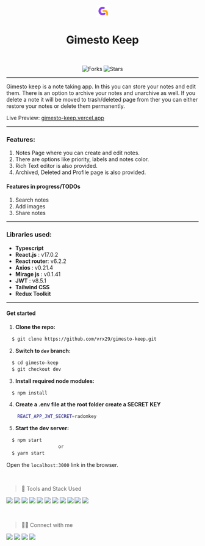 <div align="center">

<img alt="Gimesto Quiz logo" src="src/assets/favicon/favicon-32x32.png" />
<h1>Gimesto Keep</h1>
<br>

![Forks](https://img.shields.io/github/forks/vrx29/gimesto-keep)
![Stars](https://img.shields.io/github/stars/vrx29/gimesto-keep)

</div>
 
 ---

Gimesto keep is a note taking app. In this you can store your notes and edit them. There is an option to archive your notes and unarchive as well. If you delete a note it will be moved to trash/deleted page from ther you can either restore your notes or delete them permanently.

Live Preview: [gimesto-keep.vercel.app](https://gimesto-keep.vercel.app/)

---

### Features:

1. Notes Page where you can create and edit notes.
2. There are options like priority, labels and notes color.
3. Rich Text editor is also provided.
4. Archived, Deleted and Profile page is also provided.

#### Features in progress/TODOs

1. Search notes
2. Add images
3. Share notes

---

### Libraries used:

- **Typescript**
- **React.js** : v17.0.2
- **React router**: v6.2.2
- **Axios** : v0.21.4
- **Mirage js** : v0.1.41
- **JWT** : v8.5.1
- **Tailwind CSS**
- **Redux Toolkit**

---

#### Get started

1. **Clone the repo:**

```bash
  $ git clone https://github.com/vrx29/gimesto-keep.git
```

2. **Switch to `dev` branch:**

```bash
  $ cd gimesto-keep
  $ git checkout dev
```

3. **Install required node modules:**

```bash
  $ npm install
```

4. **Create a .env file at the root folder create a SECRET KEY**

```bash
    REACT_APP_JWT_SECRET=radomkey
```

5. **Start the dev server:**

```bash
  $ npm start
                   or
  $ yarn start
```

Open the `localhost:3000` link in the browser.

</br>

> 🚀 Tools and Stack Used

<a href="#"><img src="https://img.shields.io/badge/TypeScript-ff206e?style=for-the-badge&logo=typescript&logoColor=white" /></a>
<a href="#"><img src="https://img.shields.io/badge/React-273469?style=for-the-badge&logo=react&logoColor=61DAFB" /></a>
<a href="#"><img src="https://img.shields.io/badge/CSS3-f9c22e?style=for-the-badge&logo=css3&logoColor=black" /></a>
<a href="#"><img src="https://img.shields.io/badge/Redux-593D88?style=for-the-badge&logo=redux&logoColor=white" /></a>
<a href="#"><img src="https://img.shields.io/badge/Tailwind_CSS-38B2AC?style=for-the-badge&logo=tailwind-css&logoColor=white"/></a>
<a href="#"><img src="https://img.shields.io/badge/Visual_Studio_Code-4059ad?style=for-the-badge&logo=visual%20studio%20code&logoColor=white" /></a>
<a href="#"><img src="https://img.shields.io/badge/Figma-ff0054?style=for-the-badge&logo=figma&logoColor=white" /></a>
<a href="#"><img src="https://img.shields.io/badge/Vercel-252323?style=for-the-badge&logo=vercel&logoColor=white" /></a>
<a href="#"><img src="https://img.shields.io/badge/Yarn-ff7f11?style=for-the-badge&logo=yarn&logoColor=white" /></a>
<a href="#"><img src="https://img.shields.io/badge/eslint-3A33D1?style=for-the-badge&logo=eslint&logoColor=white" /></a>
<a href="#"><img src="https://img.shields.io/badge/prettier-1A2C34?style=for-the-badge&logo=prettier&logoColor=F7BA3E" /></a>

</br>


> 👨‍💻 Connect with me
> </br>

<a href="https://twitter.com/vrx29"><img src="https://img.shields.io/badge/Twitter-1DA1F2?style=for-the-badge&logo=twitter&logoColor=white"/></a>
<a href="https://github.com/vrx29/"><img src="https://img.shields.io/badge/GitHub-4a4e69?style=for-the-badge&logo=github&logoColor=white"/></a>
<a href="https://www.linkedin.com/in/vrx29"><img src="https://img.shields.io/badge/LinkedIn-0466c8?style=for-the-badge&logo=linkedin&logoColor=white"/></a>
<a href="https://www.instagram.com/vrx29/"><img src="https://img.shields.io/badge/Instagram-E4405F?style=for-the-badge&logo=instagram&logoColor=white"/></a>
